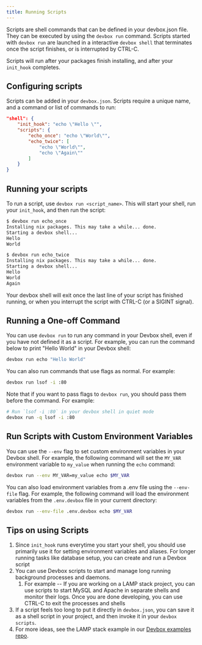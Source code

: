 ```yaml
---
title: Running Scripts
---
```


Scripts are shell commands that can be defined in your devbox.json file. They can be executed by using the  `devbox run` command. Scripts started with `devbox run` are launched in a interactive `devbox shell` that terminates once the script finishes, or is interrupted by CTRL-C.

Scripts will run after your packages finish installing, and after your `init_hook` completes.

## Configuring scripts

Scripts can be added in your `devbox.json`. Scripts require a unique name, and a command or list of commands to run:

```json
"shell": {
    "init_hook": "echo \"Hello \"",
    "scripts": {
        "echo_once": "echo \"World\"",
        "echo_twice": [
            "echo \"World\"",
            "echo \"Again\""
        ]
    }
}
```

## Running your scripts

To run a script, use `devbox run <script_name>`. This will start your shell, run your `init_hook`, and then run the script:

```bash
$ devbox run echo_once
Installing nix packages. This may take a while... done.
Starting a devbox shell...
Hello
World

$ devbox run echo_twice
Installing nix packages. This may take a while... done.
Starting a devbox shell...
Hello
World
Again
```

Your devbox shell will exit once the last line of your script has finished running, or when you interrupt the script with CTRL-C (or a SIGINT signal).

## Running a One-off Command

You can use `devbox run` to run any command in your Devbox shell, even if you have not defined it as a script. For example, you can run the command below to print "Hello World" in your Devbox shell:

```bash
devbox run echo "Hello World"
```

You can also run commands that use flags as normal. For example:

```bash
devbox run lsof -i :80
```

Note that if you want to pass flags to `devbox run`, you should pass them before the command. For example:

```bash
# Run `lsof -i :80` in your devbox shell in quiet mode
devbox run -q lsof -i :80
```

## Run Scripts with Custom Environment Variables

You can use the `--env` flag to set custom environment variables in your Devbox shell. For example, the following command will set the `MY_VAR` environment variable to `my_value` when running the `echo` command:

```bash
devbox run --env MY_VAR=my_value echo $MY_VAR
```

You can also load environment variables from a .env file using the `--env-file` flag. For example, the following command will load the environment variables from the `.env.devbox` file in your current directory:

```bash
devbox run --env-file .env.devbox echo $MY_VAR
```

## Tips on using Scripts

1. Since `init_hook` runs everytime you start your shell, you should use primarily use it for setting environment variables and aliases. For longer running tasks like database setup, you can create and run a Devbox script
2. You can use Devbox scripts to start and manage long running background processes and daemons.
   1. For example -- If you are working on a LAMP stack project, you can use scripts to start MySQL and Apache in separate shells and monitor their logs. Once you are done developing, you can use CTRL-C to exit the processes and shells
3. If a script feels too long to put it directly in `devbox.json`, you can save it as a shell script in your project, and then invoke it in your `devbox scripts`.
4. For more ideas, see the LAMP stack example in our [Devbox examples repo](https://github.com/jetpack-io/devbox/tree/main/examples/stacks/lapp-stack).
